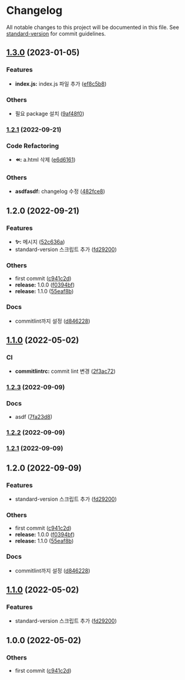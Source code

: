 # Changelog

All notable changes to this project will be documented in this file. See [standard-version](https://github.com/conventional-changelog/standard-version) for commit guidelines.

## [1.3.0](https://github.com/in-ch/standard-version_practice/compare/v1.2.5...v1.3.0) (2023-01-05)


### Features

* **index.js:** index.js 파일 추가 ([ef8c5b8](https://github.com/in-ch/standard-version_practice/commit/ef8c5b8c62f300cbf04d18a76982e29c40f4aa5c))


### Others

* 필요 package 설치 ([9af48f0](https://github.com/in-ch/standard-version_practice/commit/9af48f0d9d77be778dea9d309839ea4afe846ea0))

### [1.2.1](https://github.com/in-ch/standard-version_practice/compare/v1.2.0...v1.2.1) (2022-09-21)


### Code Refactoring

* **:rewind::** a.html 삭제 ([e6d6161](https://github.com/in-ch/standard-version_practice/commit/e6d61613879faafa2aa835365a76aea410b78d32))


### Others

* **asdfasdf:** changelog 수정 ([482fce8](https://github.com/in-ch/standard-version_practice/commit/482fce859f639655b47b60add0423760311f3771))

## 1.2.0 (2022-09-21)

### Features

* **:sparkles::** 메시지 ([52c636a](https://github.com/in-ch/standard-version_practice/commit/52c636aafe2353b98884b6308b0b6599a2079a16))
* standard-version 스크립트 추가 ([fd29200](https://github.com/in-ch/standard-version_practice/commit/fd2920033ef9f14d8e9c44ceafccae41f5aafd64))


### Others

* first commit ([c941c2d](https://github.com/in-ch/standard-version_practice/commit/c941c2d82284de05537cdb9d8a1fe7446cfd12cb))
* **release:** 1.0.0 ([f0394bf](https://github.com/in-ch/standard-version_practice/commit/f0394bf524c6b21f91263332537c71a108b1dfb9))
* **release:** 1.1.0 ([55eaf8b](https://github.com/in-ch/standard-version_practice/commit/55eaf8b21201c8466f8ae4b5485c0e8e6ba1d877))


### Docs

* commitlint까지 설정 ([d846228](https://github.com/in-ch/standard-version_practice/commit/d846228d22c54a425b28672a4596f711067e0fa2))

## [1.1.0](https://github.com/in-ch/standard-version_practice/compare/v1.0.0...v1.1.0) (2022-05-02)


### CI

* **commitlintrc:** commit lint 변경 ([2f3ac72](https://github.com/in-ch/standard-version_practice/commit/2f3ac72c178571d8e1d4381abfb4a448bb97317f))

### [1.2.3](https://github.com/in-ch/standard-version_practice/compare/v1.2.2...v1.2.3) (2022-09-09)

### Docs

- asdf ([7fa23d8](https://github.com/in-ch/standard-version_practice/commit/7fa23d86d830020ab3c5982cfe6502409a84af2e))

### [1.2.2](https://github.com/in-ch/standard-version_practice/compare/v1.2.1...v1.2.2) (2022-09-09)

### [1.2.1](https://github.com/in-ch/standard-version_practice/compare/v1.2.0...v1.2.1) (2022-09-09)

## 1.2.0 (2022-09-09)

### Features

- standard-version 스크립트 추가 ([fd29200](https://github.com/in-ch/standard-version_practice/commit/fd2920033ef9f14d8e9c44ceafccae41f5aafd64))

### Others

- first commit ([c941c2d](https://github.com/in-ch/standard-version_practice/commit/c941c2d82284de05537cdb9d8a1fe7446cfd12cb))
- **release:** 1.0.0 ([f0394bf](https://github.com/in-ch/standard-version_practice/commit/f0394bf524c6b21f91263332537c71a108b1dfb9))
- **release:** 1.1.0 ([55eaf8b](https://github.com/in-ch/standard-version_practice/commit/55eaf8b21201c8466f8ae4b5485c0e8e6ba1d877))

### Docs

- commitlint까지 설정 ([d846228](https://github.com/in-ch/standard-version_practice/commit/d846228d22c54a425b28672a4596f711067e0fa2))

## [1.1.0](https://github.com/in-ch/standard-version_practice/compare/v1.0.0...v1.1.0) (2022-05-02)

### Features

- standard-version 스크립트 추가 ([fd29200](https://github.com/in-ch/standard-version_practice/commit/fd2920033ef9f14d8e9c44ceafccae41f5aafd64))

## 1.0.0 (2022-05-02)

### Others

- first commit ([c941c2d](https://github.com/in-ch/standard-version_practice/commit/c941c2d82284de05537cdb9d8a1fe7446cfd12cb))
